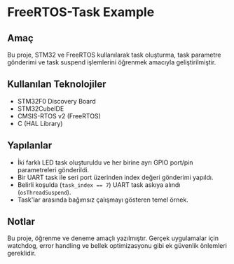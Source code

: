 # FreeRTOS-Task Example

## Amaç
Bu proje, STM32 ve FreeRTOS kullanılarak task oluşturma, task parametre gönderimi ve task suspend işlemlerini öğrenmek amacıyla geliştirilmiştir.

## Kullanılan Teknolojiler
- STM32F0 Discovery Board
- STM32CubeIDE
- CMSIS-RTOS v2 (FreeRTOS)
- C (HAL Library)

## Yapılanlar
- İki farklı LED task oluşturuldu ve her birine ayrı GPIO port/pin parametreleri gönderildi.
- Bir UART task ile seri port üzerinden index değeri gönderimi yapıldı.
- Belirli koşulda (`task_index == 7`) UART task askıya alındı (`osThreadSuspend`).
- Task'lar arasında bağımsız çalışmayı gösteren temel örnek.

## Notlar
Bu proje, öğrenme ve deneme amaçlı yazılmıştır. Gerçek uygulamalar için watchdog, error handling ve bellek optimizasyonu gibi ek güvenlik önlemleri gereklidir.
